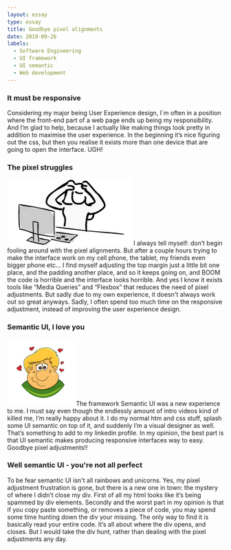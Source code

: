 ```yaml
---
layout: essay
type: essay
title: Goodbye pixel alignments
date: 2019-09-26
labels:
  - Software Engineering
  - UI framework
  - UI semantic
  - Web development
---
```



<h3>It must be responsive</h3>
Considering my major being User Experience design, I´m often in a position where the front-end part of a web page ends up being my responsibility. And I’m glad to help, because I actually like making things look pretty in addition to maximise the user experience. In the beginning it’s nice figuring out the css, but then you realise it exists more than one device that are going to open the interface. UGH!


<h3>The pixel struggles</h3>
<img class="ui tiny right floated image" src="../images/frustration.png">
I always tell myself: don’t begin fooling around with the pixel alignments. But after a couple hours trying to make the interface work on my cell phone, the tablet, my friends even bigger phone etc… I find myself adjusting the top margin just a little bit one place, and the padding another place, and so it keeps going on, and BOOM the code is horrible and the interface looks horrible. And yes I know it exists tools like “Media Queries” and “Flexbox” that reduces the need of pixel adjustments. But sadly due to my own experience, it doesn't always work out so great anyways. Sadly, I often spend too much time on the responsive adjustment, instead of improving the user experience design.

<h3>Semantic UI, I love you</h3>
<img class="ui small left rounded floated image" src="../images/love.png">
The framework Semantic UI was a new experience to me. I must say even though the endlessly amount of intro videos kind of killed me, I’m really happy about it. I do my normal htm and css stuff, splash some UI semantic on top of it, and suddenly I’m a visual designer as well. That’s something to add to my linkedin profile. In my opinion, the best part is that UI semantic makes producing responsive interfaces way to easy. Goodbye pixel adjustments!!

<h3>Well semantic UI - you're not all perfect</h3>
To be fear semantic UI isn't all rainbows and unicorns. Yes, my pixel adjustment frustration is gone, but there is a new one in town: the mystery of where I didn’t close my div. First of all my html looks like it’s being spammed by div elements. Secondly and the worst part in my opinion is that if you copy paste something, or removes a piece of code, you may spend some time hunting down the div your missing. The only way to find it is basically read your entire code. It’s all about where the div opens, and closes. But I would take the div hunt, rather than dealing with the pixel adjustments any day.
